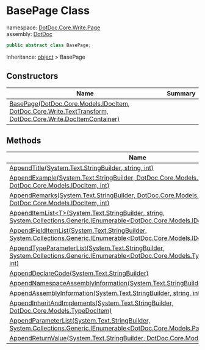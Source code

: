 ﻿# BasePage Class

namespace: [DotDoc\.Core\.Write\.Page](../DotDoc.Core.Write.Page.md)<br />
assembly: [DotDoc](../../DotDoc.md)



```csharp
public abstract class BasePage;
```

Inheritance: [object](https://docs.microsoft.com/ja-jp/dotnet/api/System.Object) > BasePage

## Constructors

| Name | Summary |
|------|---------|
| [BasePage\(DotDoc\.Core\.Models\.IDocItem, DotDoc\.Core\.Write\.TextTransform, DotDoc\.Core\.Write\.DocItemContainer\)](./BasePage/$ctor.md) |  |

## Methods

| Name | Summary |
|------|---------|
| [AppendTitle\(System\.Text\.StringBuilder, string, int\)](./BasePage/AppendTitle.md) |  |
| [AppendExample\(System\.Text\.StringBuilder, DotDoc\.Core\.Models\.IDocItem, DotDoc\.Core\.Models\.IDocItem, int\)](./BasePage/AppendExample.md) |  |
| [AppendRemarks\(System\.Text\.StringBuilder, DotDoc\.Core\.Models\.IDocItem, DotDoc\.Core\.Models\.IDocItem, int\)](./BasePage/AppendRemarks.md) |  |
| [AppendItemList\<T\>\(System\.Text\.StringBuilder, string, System\.Collections\.Generic\.IEnumerable\<DotDoc\.Core\.Models\.IDocItem\>, int\)](./BasePage/AppendItemList.md) |  |
| [AppendFieldItemList\(System\.Text\.StringBuilder, System\.Collections\.Generic\.IEnumerable\<DotDoc\.Core\.Models\.IDocItem\>, int, bool\)](./BasePage/AppendFieldItemList.md) |  |
| [AppendTypeParameterList\(System\.Text\.StringBuilder, System\.Collections\.Generic\.IEnumerable\<DotDoc\.Core\.Models\.TypeParameterDocItem\>, int\)](./BasePage/AppendTypeParameterList.md) |  |
| [AppendDeclareCode\(System\.Text\.StringBuilder\)](./BasePage/AppendDeclareCode.md) |  |
| [AppendNamespaceAssemblyInformation\(System\.Text\.StringBuilder, string, string, int\)](./BasePage/AppendNamespaceAssemblyInformation.md) |  |
| [AppendAssemblyInformation\(System\.Text\.StringBuilder, string, int\)](./BasePage/AppendAssemblyInformation.md) |  |
| [AppendInheritAndImplements\(System\.Text\.StringBuilder, DotDoc\.Core\.Models\.TypeDocItem\)](./BasePage/AppendInheritAndImplements.md) |  |
| [AppendParameterList\(System\.Text\.StringBuilder, System\.Collections\.Generic\.IEnumerable\<DotDoc\.Core\.Models\.ParameterDocItem\>, int\)](./BasePage/AppendParameterList.md) |  |
| [AppendReturnValue\(System\.Text\.StringBuilder, DotDoc\.Core\.Models\.ReturnItem, int\)](./BasePage/AppendReturnValue.md) |  |

